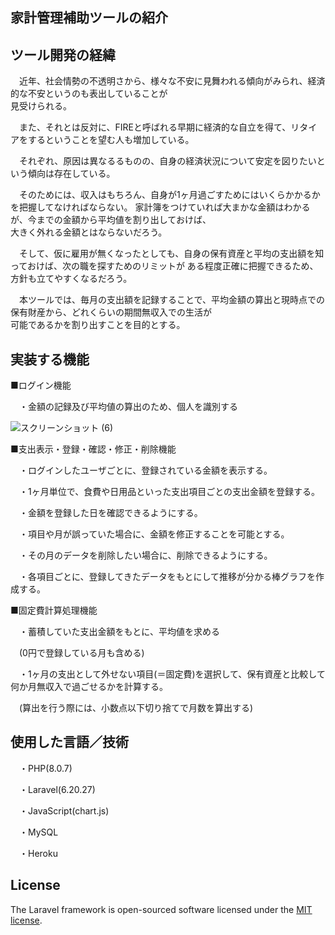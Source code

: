 ## 家計管理補助ツールの紹介


## ツール開発の経緯

　近年、社会情勢の不透明さから、様々な不安に見舞われる傾向がみられ、経済的な不安というのも表出していることが			
見受けられる。			
			
　また、それとは反対に、FIREと呼ばれる早期に経済的な自立を得て、リタイアをするということを望む人も増加している。			
			
　それぞれ、原因は異なるるものの、自身の経済状況について安定を図りたいという傾向は存在している。			
			
　そのためには、収入はもちろん、自身が1ヶ月過ごすためにはいくらかかるかを把握してなければならない。
家計簿をつけていれば大まかな金額はわかるが、今までの金額から平均値を割り出しておけば、			
大きく外れる金額とはならないだろう。			
			
　そして、仮に雇用が無くなったとしても、自身の保有資産と平均の支出額を知っておけば、次の職を探すためのリミットが
ある程度正確に把握できるため、方針も立てやすくなるだろう。			
			
　本ツールでは、毎月の支出額を記録することで、平均金額の算出と現時点での保有財産から、どれくらいの期間無収入での生活が			
可能であるかを割り出すことを目的とする。			


## 実装する機能

■ログイン機能	
 
　・金額の記録及び平均値の算出のため、個人を識別する	
 
![スクリーンショット (6)](https://user-images.githubusercontent.com/82436202/132971737-303cf193-593e-47c0-9aa4-c48b385100b8.png)


	
■支出表示・登録・確認・修正・削除機能	


　・ログインしたユーザごとに、登録されている金額を表示する。	

　・1ヶ月単位で、食費や日用品といった支出項目ごとの支出金額を登録する。	

　・金額を登録した日を確認できるようにする。	

　・項目や月が誤っていた場合に、金額を修正することを可能とする。	

　・その月のデータを削除したい場合に、削除できるようにする。	

　・各項目ごとに、登録してきたデータをもとにして推移が分かる棒グラフを作成する。	

	
■固定費計算処理機能	

　・蓄積していた支出金額をもとに、平均値を求める	

　(0円で登録している月も含める)	

　・1ヶ月の支出として外せない項目(＝固定費)を選択して、保有資産と比較して何か月無収入で過ごせるかを計算する。	

　(算出を行う際には、小数点以下切り捨てで月数を算出する)	

## 使用した言語／技術

　・PHP(8.0.7)

　・Laravel(6.20.27)
 
　・JavaScript(chart.js)
 
　・MySQL

　・Heroku

## License

The Laravel framework is open-sourced software licensed under the [MIT license](https://opensource.org/licenses/MIT).
